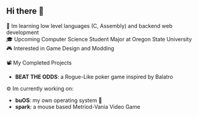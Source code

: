 ## Hi there 👋
📖 Im learning low level languages (C, Assembly) and backend web development<br>🎓 Upcoming Computer Science Student Major at Oregon State University<br>🎮 Interested in Game Design and Modding<br>

📽️ My Completed Projects
- **BEAT THE ODDS**: a Rogue-Like poker game inspired by Balatro

⚙️ Im currently working on: 
- **buOS**: my own operating system 👀
- **spark**: a mouse based Metriod-Vania Video Game
